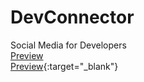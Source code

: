 # DevConnector
Social Media for Developers<br />
<a href="https://dev-connector-khatri.herokuapp.com/" target="_blank">Preview</a><br/>
[Preview]("https://dev-connector-khatri.herokuapp.com/"){:target="_blank"}
